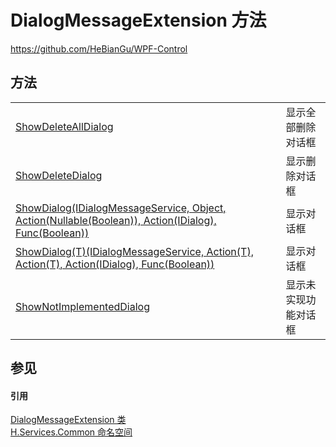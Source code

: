 # DialogMessageExtension 方法
https://github.com/HeBianGu/WPF-Control



## 方法
<table>
<tr>
<td><a href="08986a67-2522-6ab3-136b-5d1c0ff0e108">ShowDeleteAllDialog</a></td>
<td>显示全部删除对话框</td></tr>
<tr>
<td><a href="c25d77d9-07e3-aa19-52fa-045fb2c4176c">ShowDeleteDialog</a></td>
<td>显示删除对话框</td></tr>
<tr>
<td><a href="b1a5b31a-8c35-c5bf-44b3-4a33c450bee7">ShowDialog(IDialogMessageService, Object, Action(Nullable(Boolean)), Action(IDialog), Func(Boolean))</a></td>
<td>显示对话框</td></tr>
<tr>
<td><a href="5bbe5862-a3ce-6b0e-e100-d56bdbf4ed90">ShowDialog(T)(IDialogMessageService, Action(T), Action(T), Action(IDialog), Func(Boolean))</a></td>
<td>显示对话框</td></tr>
<tr>
<td><a href="781714ae-4707-f622-48fd-3b137a752a5c">ShowNotImplementedDialog</a></td>
<td>显示未实现功能对话框</td></tr>
</table>

## 参见


#### 引用
<a href="6d32bcde-182f-d900-69dd-66a819ae78dd">DialogMessageExtension 类</a>  
<a href="b9cdd84f-6623-a51a-f53b-465103ced202">H.Services.Common 命名空间</a>  
